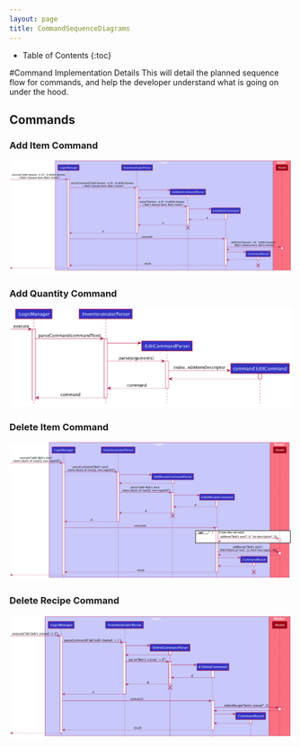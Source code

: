 ```yaml
---
layout: page
title: CommandSequenceDiagrams
---
```

* Table of Contents
{:toc}

#Command Implementation Details
This will detail the planned sequence flow for commands, and help the developer
understand what is going on under the hood.

## Commands

### Add Item Command
![AddItemSequence](images/commandseqdiagrams/AddItemSequenceDiagram.png)

### Add Quantity Command
![AddQuantitySequence](images/commandseqdiagrams/AddSequenceDiagram.png)

### Delete Item Command
![DeleteItemSequence](images/commandseqdiagrams/DeleteItemSequenceDiagram.png)

### Delete Recipe Command
![DeleteRecipe](images/commandseqdiagrams/DeleteRecipeSequenceDiagram.png)
